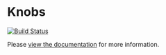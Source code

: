 Knobs
=====

[![Build Status](https://jenkins.svc.oncue.com:8443/job/WebServices-knobs/badge/icon)](https://jenkins.svc.oncue.com:8443/job/WebServices-knobs/)

Please [view the documentation](https://github.oncue.verizon.net/pages/IntelMedia/knobs/) for more information.
